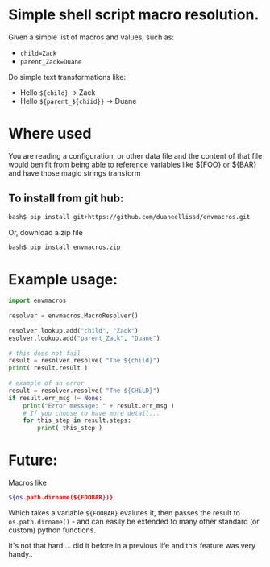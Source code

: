 # Simple shell script macro resolution.

Given a simple list of macros and values, such as:

* `child=Zack`
* `parent_Zack=Duane`
	
Do simple text transformations like:  
* Hello `${child}` -> Zack
* Hello `${parent_${chiid}}` -> Duane

# Where used

You are reading a configuration, or other data file and the
content of that file would benifit from being able to reference
variables like ${FOO} or ${BAR} and have those magic strings transform

## To install from git hub:

```bash
bash$ pip install git+https://github.com/duaneellissd/envmacros.git
```
   
Or, download a zip file
   
```bash
bash$ pip install envmacros.zip
```

# Example usage:

```python
import envmacros
   
resolver = envmacros.MacroResolver()
   
resolver.lookup.add("child", "Zack")
esolver.lookup.add("parent_Zack", "Duane")
   
# this does not fail
result = resolver.resolve( "The ${child}")
print( result.result )
   
# example of an error
result = resolver.resolve( "The ${CHiLD}")
if result.err_msg != None:
    print("Error message: " + result.err_msg )
    # If you choose to have more detail...
    for this_step in result.steps:
        print( this_step )
```

# Future:
 
Macros like  

```bash
${os.path.dirname(${FOOBAR})}
```

Which takes a variable `${FOOBAR}` evalutes it, then passes the 
result to `os.path.dirname()` - and can easily be extended to many
other standard (or custom) python functions.

It's not that hard ... did it before in a previous life 
and this feature was very handy..
	
